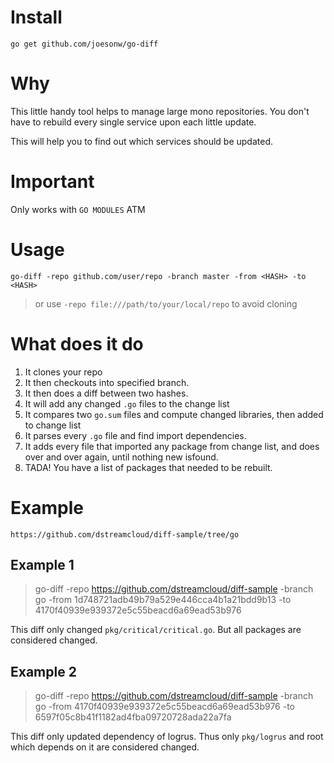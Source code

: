 # Install

`go get github.com/joesonw/go-diff`

# Why

This little handy tool helps to manage large mono repositories. You don't have to rebuild every single service upon each little update.

This will help you to find out which services should be updated.

# Important
Only works with `GO MODULES` ATM

# Usage

`go-diff -repo github.com/user/repo -branch master -from <HASH> -to <HASH>`

> or use `-repo file:///path/to/your/local/repo` to avoid cloning

# What does it do
1. It clones your repo
2. It then checkouts into specified branch.
3. It then does a diff between two hashes.
4. It will add any changed `.go` files to the change list
5. It compares two `go.sum` files and compute changed libraries, then added to change list
6. It parses every `.go` file and find import dependencies.
7. It adds every file that imported any package from change list, and does over and over again, until nothing new isfound.
8. TADA! You have a list of packages that needed to be rebuilt.

# Example

`https://github.com/dstreamcloud/diff-sample/tree/go`


## Example 1

> go-diff -repo https://github.com/dstreamcloud/diff-sample -branch go -from 1d748721adb49b79a529e446cca4b1a21bdd9b13 -to 4170f40939e939372e5c55beacd6a69ead53b976

This diff only changed `pkg/critical/critical.go`. But all packages are considered changed.

## Example 2
> go-diff -repo https://github.com/dstreamcloud/diff-sample -branch go -from 4170f40939e939372e5c55beacd6a69ead53b976 -to 6597f05c8b41f1182ad4fba09720728ada22a7fa

This diff only updated dependency of logrus. Thus only `pkg/logrus` and root which depends on it are considered changed.
